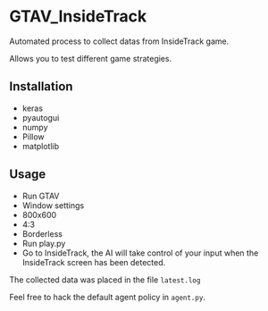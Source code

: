 # GTAV_InsideTrack
Automated process to collect datas from InsideTrack game.

Allows you to test different game strategies.

## Installation
* keras
* pyautogui
* numpy
* Pillow
* matplotlib
  
## Usage
* Run GTAV
* Window settings
 * 800x600
 * 4:3
 * Borderless
* Run play.py
* Go to InsideTrack, the AI will take control of your input when the InsideTrack screen has been detected.

The collected data was placed in the file `latest.log`

Feel free to hack the default agent policy in `agent.py`.
